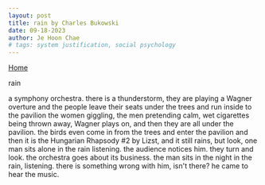 ```yaml
---
layout: post
title: rain by Charles Bukowski
date: 09-18-2023
author: Je Hoon Chae
# tags: system justification, social psychology
---
```


[Home](./post)

rain

a symphony orchestra.
there is a thunderstorm,
they are playing a Wagner overture
and the people leave their seats under the trees
and run inside to the pavilion
the women giggling, the men pretending calm,
wet cigarettes being thrown away,
Wagner plays on, and then they are all under the
pavilion. the birds even come in from the trees
and enter the pavilion and then it is the Hungarian
Rhapsody #2 by Lizst, and it still rains, but look,
one man sits alone in the rain
listening. the audience notices him. they turn
and look. the orchestra goes about its
business. the man sits in the night in the rain,
listening. there is something wrong with him,
isn't there?
he came to hear the
music.

